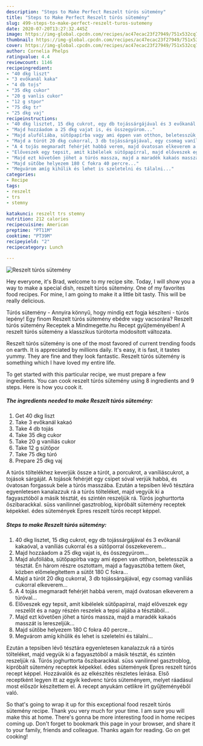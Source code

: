 ```yaml
---
description: "Steps to Make Perfect Reszelt túrós sütemény"
title: "Steps to Make Perfect Reszelt túrós sütemény"
slug: 499-steps-to-make-perfect-reszelt-turos-sutemeny
date: 2020-07-20T13:27:32.445Z
image: https://img-global.cpcdn.com/recipes/ac47ecac23f27949/751x532cq70/reszelt-turos-sutemeny-recept-foto.jpg
thumbnail: https://img-global.cpcdn.com/recipes/ac47ecac23f27949/751x532cq70/reszelt-turos-sutemeny-recept-foto.jpg
cover: https://img-global.cpcdn.com/recipes/ac47ecac23f27949/751x532cq70/reszelt-turos-sutemeny-recept-foto.jpg
author: Cornelia Phelps
ratingvalue: 4.4
reviewcount: 1146
recipeingredient:
- "40 dkg liszt"
- "3 evőkanál kaka"
- "4 db tojs"
- "35 dkg cukor"
- "20 g vanlis cukor"
- "12 g stpor"
- "75 dkg tr"
- "25 dkg vaj"
recipeinstructions:
- "40 dkg lisztet, 15 dkg cukrot, egy db tojássárgájával és 3 evőkanál kakaóval, a vaníliás cukorral és a sütőporral összekeverem..."
- "Majd hozzáadom a 25 dkg vajat is, és összegyúrom..."
- "Majd alufóliába, sütőpapírba vagy ami éppen van otthon, beletesszük a tésztát. Én három részre osztottam, majd a fagyasztóba tettem őket, közben előmelegítettem a sütőt 180 C fokra..."
- "Majd a túrót 20 dkg cukorral, 3 db tojássárgájával, egy csomag vaníliás cukorral elkeverem..."
- "A 4 tojás megmaradt fehérjét habbá verem, majd óvatosan elkeverem a túróval..."
- "Előveszek egy tepsit, amit kibélelek sütőpapírral, majd előveszek egy reszelőt és a nagy részén reszelek a tepsi aljába a tésztából..."
- "Majd ezt követően jöhet a túrós massza, majd a maradék kakaós masszát is lereszeljük..."
- "Majd sütőbe helyezem 180 C fokra 40 percre..."
- "Megvárom amíg kihűlik és lehet is szeletelni és tálalni..."
categories:
- Recipe
tags:
- reszelt
- trs
- stemny

katakunci: reszelt trs stemny 
nutrition: 212 calories
recipecuisine: American
preptime: "PT11M"
cooktime: "PT39M"
recipeyield: "2"
recipecategory: Lunch

---
```



![Reszelt túrós sütemény](https://img-global.cpcdn.com/recipes/ac47ecac23f27949/751x532cq70/reszelt-turos-sutemeny-recept-foto.jpg)

Hey everyone, it's Brad, welcome to my recipe site. Today, I will show you a way to make a special dish, reszelt túrós sütemény. One of my favorites food recipes. For mine, I am going to make it a little bit tasty. This will be really delicious.

Túrós sütemény - Annyira könnyű, hogy mindig ezt fogja készíteni - túrós lepény! Egy finom Reszelt túrós sütemény ebédre vagy vacsorára? Reszelt túrós sütemény Receptek a Mindmegette.hu Recept gyűjteményében! A reszelt túrós sütemény a klasszikus túrótorta módosított változata.

Reszelt túrós sütemény is one of the most favored of current trending foods on earth. It is appreciated by millions daily. It's easy, it is fast, it tastes yummy. They are fine and they look fantastic. Reszelt túrós sütemény is something which I have loved my entire life.


To get started with this particular recipe, we must prepare a few ingredients. You can cook reszelt túrós sütemény using 8 ingredients and 9 steps. Here is how you cook it.

<!--inarticleads1-->

##### The ingredients needed to make Reszelt túrós sütemény:

1. Get 40 dkg liszt
1. Take 3 evőkanál kakaó
1. Take 4 db tojás
1. Take 35 dkg cukor
1. Take 20 g vaníliás cukor
1. Take 12 g sütőpor
1. Take 75 dkg túró
1. Prepare 25 dkg vaj


A túrós töltelékhez keverjük össze a túrót, a porcukrot, a vaníliáscukrot, a tojások sárgáját. A tojások fehérjét egy csipet sóval verjük habbá, és óvatosan forgassuk bele a túrós masszába. Ezután a tepsiben lévő tésztára egyenletesen kanalazzuk rá a túrós tölteléket, majd vegyük ki a fagyasztóból a másik tésztát, és szintén reszeljük rá. Túrós joghurttorta őszibarackkal. süss vanilinnel gasztroblog, kipróbált sütemény receptek képekkel. édes sütemények Epres reszelt túrós recept képpel. 

<!--inarticleads2-->

##### Steps to make Reszelt túrós sütemény:

1. 40 dkg lisztet, 15 dkg cukrot, egy db tojássárgájával és 3 evőkanál kakaóval, a vaníliás cukorral és a sütőporral összekeverem...
1. Majd hozzáadom a 25 dkg vajat is, és összegyúrom...
1. Majd alufóliába, sütőpapírba vagy ami éppen van otthon, beletesszük a tésztát. Én három részre osztottam, majd a fagyasztóba tettem őket, közben előmelegítettem a sütőt 180 C fokra...
1. Majd a túrót 20 dkg cukorral, 3 db tojássárgájával, egy csomag vaníliás cukorral elkeverem...
1. A 4 tojás megmaradt fehérjét habbá verem, majd óvatosan elkeverem a túróval...
1. Előveszek egy tepsit, amit kibélelek sütőpapírral, majd előveszek egy reszelőt és a nagy részén reszelek a tepsi aljába a tésztából...
1. Majd ezt követően jöhet a túrós massza, majd a maradék kakaós masszát is lereszeljük...
1. Majd sütőbe helyezem 180 C fokra 40 percre...
1. Megvárom amíg kihűlik és lehet is szeletelni és tálalni...


Ezután a tepsiben lévő tésztára egyenletesen kanalazzuk rá a túrós tölteléket, majd vegyük ki a fagyasztóból a másik tésztát, és szintén reszeljük rá. Túrós joghurttorta őszibarackkal. süss vanilinnel gasztroblog, kipróbált sütemény receptek képekkel. édes sütemények Epres reszelt túrós recept képpel. Hozzávalók és az elkészítés részletes leírása. Első receptként legyen itt az egyik kedvenc túrós süteményem, melyet ráadásul most először készítettem el. A recept anyukám cetlikre írt gyűjteményéből való. 

So that's going to wrap it up for this exceptional food reszelt túrós sütemény recipe. Thank you very much for your time. I am sure you will make this at home. There's gonna be more interesting food in home recipes coming up. Don't forget to bookmark this page in your browser, and share it to your family, friends and colleague. Thanks again for reading. Go on get cooking!

